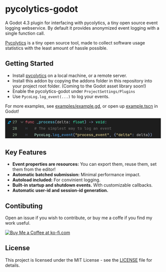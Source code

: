 # pycolytics-godot
A Godot 4.3 plugin for interfacing with pycolytics, a tiny open source event logging webservice. By default it provides anonymized event logging with a single function call.

[Pycolytics](https://github.com/KerekesDavid/pycolytics) is a tiny open source tool, made to collect software usage statistics with the least amount of hassle possible.

## Getting Started
- Install [pycolytics](https://github.com/KerekesDavid/pycolytics) on a local machine, or a remote server. 
- Install this addon by copying the addons folder in this repository into your project root folder. (Coming to the Godot asset library soon!)
- Enable the pycolytics-godot under `ProjectSettings/Plugins`
- Use `PycoLog.log_event(...)` to log your events.

For more examples, see [examples/example.gd](example/example.gd), or open up [example.tscn](example/example.tscn) in Godot!

![The simplest way to log an event.](example_screenshot.png)

## Key Features
- __Event properties are resources:__ You can export them, reuse them, set them from the editor!
- __Automatic batched submission:__ Minimal performance impact.
- __Autoload included:__ For convinient logging.
- __Built-in startup and shutdown events.__ With customizable callbacks.
- __Automatic user-id and session-id generation.__


## Contibuting
Open an issue if you wish to contribute, or buy me a coffe if you find my work useful.

<a href='https://ko-fi.com/E1E712JJXK' target='_blank'><img height='36' style='border:0px;height:36px;' src='https://storage.ko-fi.com/cdn/kofi3.png?v=3' border='0' alt='Buy Me a Coffee at ko-fi.com' /></a>


## License
This project is licensed under the MIT License - see the [LICENSE](LICENSE) file for details.
